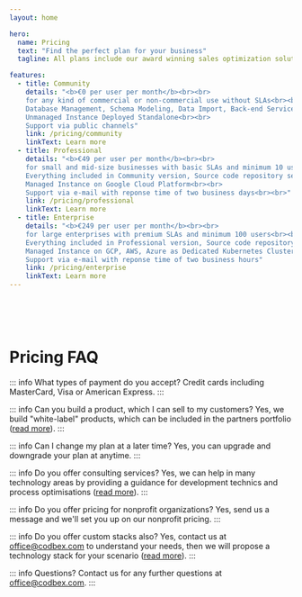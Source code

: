 ```yaml
---
layout: home

hero:
  name: Pricing
  text: "Find the perfect plan for your business"
  tagline: All plans include our award winning sales optimization solution.

features:
  - title: Community
    details: "<b>€0 per user per month</b><br><br>
    for any kind of commercial or non-commercial use without SLAs<br><br>
    Database Management, Schema Modeling, Data Import, Back-end Services, Enterprise JavaScript API, User Interfaces, Themes, Entity Data, Business Processes, Jobs, OData, Message Listeners, Extensions, Operations and Monitoring<br><br>
    Unmanaged Instance Deployed Standalone<br><br>
    Support via public channels"
    link: /pricing/community
    linkText: Learn more
  - title: Professional
    details: "<b>€49 per user per month</b><br><br>
    for small and mid-size businesses with basic SLAs and minimum 10 users<br><br>
    Everything included in Community version, Source code repository setup on GitHub, CI/CD pipelines for automatic udates on GitHub<br><br>
    Managed Instance on Google Cloud Platform<br><br>
    Support via e-mail with reponse time of two business days<br><br>"
    link: /pricing/professional
    linkText: Learn more
  - title: Enterprise
    details: "<b>€249 per user per month</b><br><br>
    for large enterprises with premium SLAs and minimum 100 users<br><br>
    Everything included in Professional version, Source code repository setup on any Git provider, Private source code repositories, CI/CD pipelines for automatic udates on private servers<br><br>
    Managed Instance on GCP, AWS, Azure as Dedicated Kubernetes Cluster<br><br>
    Support via e-mail with reponse time of two business hours"
    link: /pricing/enterprise
    linkText: Learn more
---
```

<br>
<br>
<br>

# Pricing FAQ

::: info What types of payment do you accept?
Credit cards including MasterCard, Visa or American Express.
:::

::: info Can you build a product, which I can sell to my customers?
Yes, we build "white-label" products, which can be included in the partners portfolio ([read more](/pricing/services/development)).
:::

::: info Can I change my plan at a later time?
Yes, you can upgrade and downgrade your plan at anytime.
:::

::: info Do you offer consulting services?
Yes, we can help in many technology areas by providing a guidance for development technics and process optimisations ([read more](/pricing/services/consulting)).
:::

::: info Do you offer pricing for nonprofit organizations?
Yes, send us a message and we'll set you up on our nonprofit pricing.
:::

::: info Do you offer custom stacks also?
Yes, contact us at office@codbex.com to understand your needs, then we will propose a technology stack for your scenario ([read more](/pricing/services/development)).
:::

::: info Questions?
Contact us for any further questions at office@codbex.com.
:::
